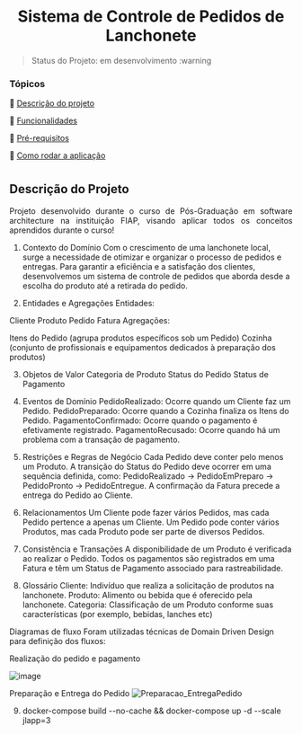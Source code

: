 
<h1 align="center"> Sistema de Controle de Pedidos de Lanchonete </h1>

> Status do Projeto: em desenvolvimento :warning


### Tópicos 

:small_blue_diamond: [Descrição do projeto](#descrição-do-projeto)

:small_blue_diamond: [Funcionalidades](#funcionalidades)

:small_blue_diamond: [Pré-requisitos](#pré-requisitos)

:small_blue_diamond: [Como rodar a aplicação](#como-rodar-a-aplicação-arrow_forward)

# 

## Descrição do Projeto

<p align="justify"> Projeto desenvolvido durante o curso de Pós-Graduação em software architecture na instituição FIAP, visando aplicar todos os conceitos aprendidos durante o curso! </p>


1. Contexto do Domínio
Com o crescimento de uma lanchonete local, surge a necessidade de otimizar e organizar o processo de pedidos e entregas. Para garantir a eficiência e a satisfação dos clientes, desenvolvemos um sistema de controle de pedidos que aborda desde a escolha do produto até a retirada do pedido.

2. Entidades e Agregações
Entidades:

Cliente
Produto
Pedido
Fatura
Agregações:

Itens do Pedido (agrupa produtos específicos sob um Pedido)
Cozinha (conjunto de profissionais e equipamentos dedicados à preparação dos produtos)

3. Objetos de Valor
Categoria de Produto
Status do Pedido
Status de Pagamento

4. Eventos de Domínio
PedidoRealizado: Ocorre quando um Cliente faz um Pedido.
PedidoPreparado: Ocorre quando a Cozinha finaliza os Itens do Pedido.
PagamentoConfirmado: Ocorre quando o pagamento é efetivamente registrado.
PagamentoRecusado: Ocorre quando há um problema com a transação de pagamento.

5. Restrições e Regras de Negócio
Cada Pedido deve conter pelo menos um Produto.
A transição do Status do Pedido deve ocorrer em uma sequência definida, como: PedidoRealizado -> PedidoEmPreparo -> PedidoPronto -> PedidoEntregue.
A confirmação da Fatura precede a entrega do Pedido ao Cliente.


6. Relacionamentos
Um Cliente pode fazer vários Pedidos, mas cada Pedido pertence a apenas um Cliente.
Um Pedido pode conter vários Produtos, mas cada Produto pode ser parte de diversos Pedidos.


7. Consistência e Transações
A disponibilidade de um Produto é verificada ao realizar o Pedido.
Todos os pagamentos são registrados em uma Fatura e têm um Status de Pagamento associado para rastreabilidade.


8. Glossário
Cliente: Indivíduo que realiza a solicitação de produtos na lanchonete.
Produto: Alimento ou bebida que é oferecido pela lanchonete.
Categoria: Classificação de um Produto conforme suas características (por exemplo, bebidas, lanches etc)

Diagramas de fluxo
Foram utilizadas técnicas de Domain Driven Design para definição dos fluxos:

Realização do pedido e pagamento

![image](https://github.com/Jeffe-git/First-Project/assets/40615923/13a08458-d713-4738-886f-426ad2e3c720)


Preparação e Entrega do Pedido
![Preparacao_EntregaPedido](https://github.com/Jeffe-git/First-Project/assets/40615923/fb7c901d-e6c9-4f90-8c6e-f508ba67557e)


9. docker-compose build --no-cache && docker-compose up -d --scale jlapp=3
